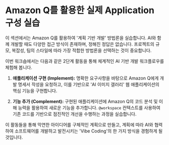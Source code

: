 # Amazon Q를 활용한 실제 Application 구성 실습

이 섹션에서는 Amazon Q를 활용하여 '계획 기반 개발' 방법론을 실습합니다. AI와 함께 개발할 때도 다양한 접근 방식이 존재하며, 정해진 정답은 없습니다. 프로젝트의 규모, 복잡성, 팀의 스타일에 따라 가장 적합한 방법론을 선택하는 것이 중요합니다.

이번 워크숍에서는 다음과 같은 2단계 활동을 통해 체계적인 AI 기반 개발 워크플로우를 체험해 봅니다.

1.  **애플리케이션 구현 (Implement):**
    명확한 요구사항을 바탕으로 Amazon Q에게 개발 명세서 작성을 요청하고, 이를 기반으로 'AI 이미지 갤러리' 웹 애플리케이션의 핵심 기능을 구현합니다.

2.  **기능 추가 (Complement):**
    구현된 애플리케이션에 Amazon Q의 코드 분석 및 이해 능력을 활용하여 새로운 기능을 추가합니다. `@workspace` 컨텍스트를 사용하여 기존 코드를 기반으로 점진적인 개선을 수행하는 과정을 실습합니다.

이 활동들을 통해 막연한 아이디어를 구체적인 계획으로 만들고, 계획에 따라 AI와 협력하여 소프트웨어를 개발하고 발전시키는 'Vibe Coding'의 한 가지 방식을 경험하게 될 것입니다.



